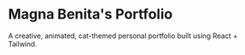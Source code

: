 # Magna Benita's Portfolio
A creative, animated, cat-themed personal portfolio built using React + Tailwind.
